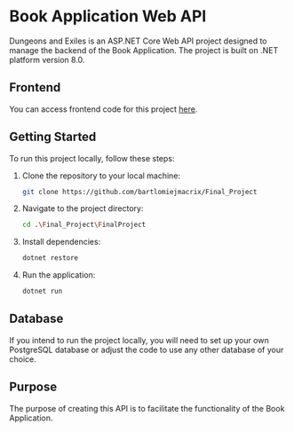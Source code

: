 # Book Application Web API

Dungeons and Exiles is an ASP.NET Core Web API project designed to manage the backend of the Book Application. The project is built on .NET platform version 8.0.

## Frontend

You can access frontend code for this project [here](https://github.com/bartlomiejmacrix/Final_project-frontend).

## Getting Started

To run this project locally, follow these steps:

1. Clone the repository to your local machine:

    ```bash
    git clone https://github.com/bartlomiejmacrix/Final_Project
    ```

2. Navigate to the project directory:

    ```bash
    cd .\Final_Project\FinalProject
    ```

3. Install dependencies:

    ```bash
    dotnet restore
    ```

4. Run the application:

    ```bash
    dotnet run
    ```

## Database

If you intend to run the project locally, you will need to set up your own PostgreSQL database or adjust the code to use any other database of your choice.

## Purpose

The purpose of creating this API is to facilitate the functionality of the Book Application.
